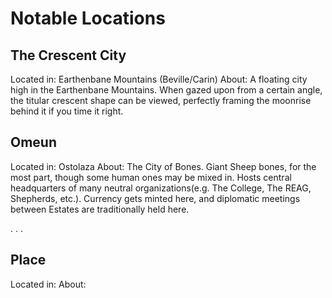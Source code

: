# Notable Locations

## The Crescent City
Located in: Earthenbane Mountains (Beville/Carin)
About: A floating city high in the Earthenbane Mountains. When gazed upon from a certain angle, the titular crescent shape can be viewed, perfectly framing the moonrise behind it if you time it right.

## Omeun
Located in: Ostolaza
About: The City of Bones. Giant Sheep bones, for the most part, though some human ones may be mixed in. Hosts central headquarters of many neutral organizations(e.g. The College, The REAG, Shepherds, etc.). Currency gets minted here, and diplomatic meetings between Estates are traditionally held here.




.
.
.
## Place
Located in: 
About: 